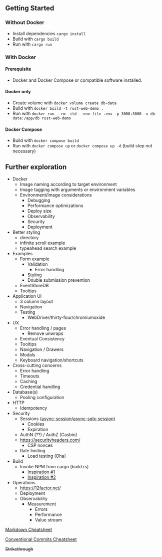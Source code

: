 ## Getting Started

### Without Docker

* Install dependencies `cargo install`
* Build with `cargo build`
* Run with `cargo run`

### With Docker

#### Prerequisite

* Docker and Docker Compose or compatible software installed.

#### Docker only

* Create volume with `docker volume create db-data`
* Build with `docker build -t rust-web-demo .`
* Run with `docker run --rm -itd --env-file .env -p 3000:3000 -v db-data:/app/db rust-web-demo`

#### Docker Compose

* Build with `docker compose build`
* Run with `docker compose up` or `docker compose up -d` (build step not necessary)

## Further exploration
* Docker
  * Image naming according to target environment 
  * Image tagging with arguments or environment variables
  * Environment/image considerations
    * Debugging
    * Performance optimizations
    * Deploy size
    * Observability
    * Security
    * Deployment
* Better styling
  * directory
  * infinite scroll example
  * typeahead search example
* Examples
  * Form example
    * Validation
      * Error handling
    * Styling
    * Double submission prevention
  * EventStoreDB
  * Tooltips
* Application UI
  * 3 column layout
  * Navigation
  * Testing
    * WebDriver/thirty-four/chromiumoxide
* UX
  * Error handling / pages
    * Remove unwraps
  * Eventual Consistency
  * Tooltips
  * Navigation / Drawers
  * Modals
  * Keyboard navigation/shortcuts
* Cross-cutting concerns
  * Error handling
  * Timeouts
  * Caching
  * Credential handling
* Database(s)
  * Pooling configuration
* HTTP
  * Idempotency
* Security
  * Sessions ([async-session](https://github.com/http-rs/async-session)/[async-sqlx-session](https://github.com/jbr/async-sqlx-session))
    * Cookies
    * Expiration
  * AuthN (??) / AuthZ (Casbin)
  * https://securityheaders.com/
    * CSP nonces
  * Rate limiting
    * Load testing (Oha)
* Build
  * Invoke NPM from cargo (build.rs)
    * [Inspiration #1](https://github.com/koute/bytehound/blob/master/server-core/build.rs)
    * [Inspiration #2](https://github.com/davidpdrsn/axum-live-view/blob/main/xtask/src/main.rs)
* Operations
  * https://12factor.net/
  * Deployment
  * Observability
    * Measurement
      * Errors
      * Performance
      * Value stream

[Markdown Cheatsheet](https://www.markdownguide.org/cheat-sheet/)

[Conventional Commits Cheatsheet](https://cheatography.com/albelop/cheat-sheets/conventional-commits/)

~~Strikethrough~~